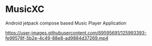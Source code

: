 # MusicXC
Android jetpack compose based Music Player Application



https://user-images.githubusercontent.com/69595691/125993393-fe99578f-5b2e-4c49-88e8-ad9884d37269.mp4


